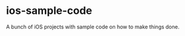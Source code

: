 ios-sample-code
===============

A bunch of iOS projects with sample code on how to make things done.